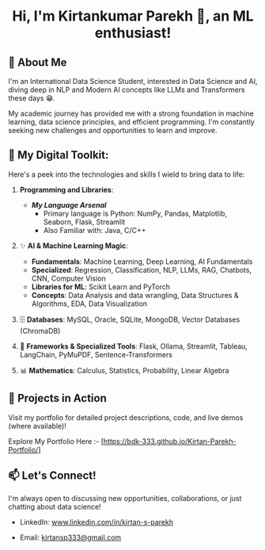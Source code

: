 <div align="center">
<a href="https://github.com/bdk-333"></a>
  
# Hi, I'm Kirtankumar Parekh 👋, an ML enthusiast!
</div>

## 🚀 About Me 

I'm an International Data Science Student, interested in Data Science and AI, diving deep in NLP and Modern AI concepts like LLMs and Transformers these days 😁. 

My academic journey has provided me with a strong foundation in machine learning, data science principles, and efficient programming. I'm constantly seeking new challenges and opportunities to learn and improve.

## 🧠 My Digital Toolkit:

Here's a peek into the technologies and skills I wield to bring data to life:

1. **Programming and Libraries**:
   - ***My Language Arsenal***
      - Primary language is Python: NumPy, Pandas, Matplotlib, Seaborn, Flask, Streamlit
      - Also Familiar with: Java, C/C++

2. ✨ **AI & Machine Learning Magic**: 
    - **Fundamentals**: Machine Learning, Deep Learning, AI Fundamentals
    - **Specialized**: Regression, Classification, NLP, LLMs, RAG, Chatbots, CNN, Computer Vision
    - **Libraries for ML**: Scikit Learn and PyTorch
    - **Concepts**: Data Analysis and data wrangling, Data Structures & Algorithms, EDA, Data Visualization

3. 🗄️ **Databases**: MySQL, Oracle, SQLite, MongoDB, Vector Databases (ChromaDB)

4. 🔧 **Frameworks & Specialized Tools**: Flask, Ollama, Streamlit, Tableau, LangChain, PyMuPDF, Sentence-Transformers

5. 📊 **Mathematics**: Calculus, Statistics, Probability, Linear Algebra

## 🚀 Projects in Action
Visit my portfolio for detailed project descriptions, code, and live demos (where available)!

Explore My Portfolio Here :- [https://bdk-333.github.io/Kirtan-Parekh-Portfolio/]

## 📫 Let's Connect!
I'm always open to discussing new opportunities, collaborations, or just chatting about data science!

- LinkedIn: www.linkedin.com/in/kirtan-s-parekh

- Email: kirtansp333@gmail.com
